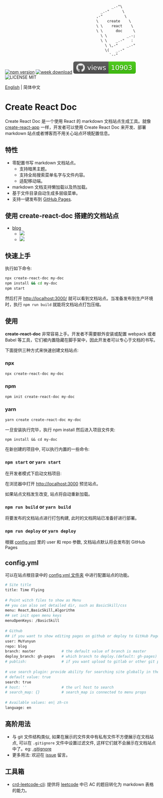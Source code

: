                                                      _.-"\
                                                _.-"      \
                                              ,-"          \
                                              \    create    \
                                              \ \    react    \
                                              \ \      doc     \
                                                \ \         _.-;
                                                \ \    _.-"   :
                                                  \ \,-"    _.-"
                                                  \(   _.-"
                                                    `--"

[![npm version](https://img.shields.io/npm/v/create-react-doc)](https://badge.fury.io/js/create-react-doc) [![week download](https://img.shields.io/npm/dw/create-react-doc.svg)](https://www.npmjs.com/package/create-react-doc) ![GitHub views](https://raw.githubusercontent.com/MuYunyun/create-react-doc/traffic/traffic-create-react-doc/views.svg) ![LICENSE MIT](https://img.shields.io/npm/l/create-react-doc.svg)

[English](./README-en.md) | 简体中文

# Create React Doc

Create React Doc 是一个使用 React 的 markdown 文档站点生成工具。就像 [create-react-app](https://github.com/facebook/create-react-app) 一样，开发者可以使用 Create React Doc 来开发、部署 markdown 站点或者博客而不用关心站点环境配置信息。

## 特性

* 零配置书写 markdown 文档站点。
  * 支持暗黑主题。
  * 支持全局搜索菜单名字与文件内容。
  * 适配移动端。
* markdown 文档支持懒加载以及热加载。
* 基于文件目录自动生成多层级菜单。
* 支持一键发布到 [GitHub Pages](https://pages.github.com/).

## 使用 create-react-doc 搭建的文档站点

* [blog](http://muyunyun.cn/blog)
  * ![](http://with.muyunyun.cn/ec330b8ac2175c828be41f446f9f9619.jpg)
  * ![](http://with.muyunyun.cn/2e7440e4256debda2d73a4e6392c7146.jpg-300)

## 快速上手

执行如下命令:

```bash
npx create-react-doc my-doc
npm install && cd my-doc
npm start
```

然后打开 [http://localhost:3000/]() 就可以看到文档站点。当准备发布到生产环境时，执行 `npm run build` 就能将文档站点打包压缩。

## 使用

**create-react-doc** 非常容易上手。开发者不需要额外安装或配置 webpack 或者 Babel 等工具，它们被内置隐藏在脚手架中，因此开发者可以专心于文档的书写。

下面提供三种方式来快速创建文档站点:

### npx

```bash
npx create-react-doc my-doc
```

### npm

```bash
npm init create-react-doc my-doc
```

### yarn

```bash
yarn create create-react-doc my-doc
```

一旦安装执行完毕，执行 npm install 然后进入项目文件夹:

```
npm install && cd my-doc
```

在新创建的项目中, 可以执行内置的一些命令:

### `npm start` or `yarn start`

在开发者模式下启动文档项目:

在浏览器中打开 [http://localhost:3000]() 预览站点。

如果站点文档发生改变, 站点将自动重新加载。

### `npm run build` or `yarn build`

将要发布的文档站点进行打包构建, 此时的文档网站已准备好进行部署。

### `npm run deploy` or `yarn deploy`

根据 [config.yml](https://github.com/MuYunyun/create-react-doc#configyml) 里的 user 和 repo 参数, 文档站点默认将会发布到 GitHub Pages

## config.yml

可以在站点根目录中的 [config.yml 文件夹](https://github.com/MuYunyun/blog/blob/master/config.yml) 中进行配置站点的功能。

```bash
# Site title
title: Time Flying

# Point witch files to show as Menu
## you can also set detailed dir, such as BasicSkill/css
menu: React,BasicSkill,Algorithm
## set init open menu keys
menuOpenKeys: /BasicSkill

# Github
## if you want to show editing pages on github or deploy to GitHub Pages, you should config these arguments.
user: MuYunyun
repo: blog
branch: master            # the default value of branch is master
deploy_branch: gh-pages   # which branch to deploy.(default: gh-pages)
# publish:                # if you want upload to gitlab or other git platform, you can set full git url in it

# use search plugin: provide ability for searching site globally in the site.
# default value: true
search: true
# host: ''                # the url host to search
# search_map: {}          # search_map is connected to menu props

# Available values: en| zh-cn
language: en
```

## 高阶用法

* 与 git 文件结构类似, 如果在展示的文件夹中有私有文件不方便展示在文档站点, 可以在 `.gitignore` 文件中设置过滤文件, 这样它们就不会展示在文档站点中了。eg: [.gitignore](https://github.com/MuYunyun/blog/blob/master/.gitignore)
* 更多用法: 欢迎在 [issue](https://github.com/MuYunyun/create-react-doc/issues/new) 留言。

## 工具箱

* [crd-leetcode-cli](https://github.com/MuYunyun/create-react-doc/tree/master/packages/leetcode-cli): 提供将 [leetcode](https://leetcode-cn.com/) 中已 AC 的题目转化为 markdown 表格的能力。